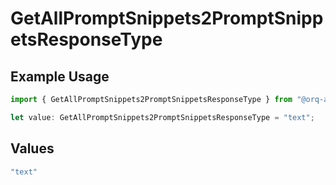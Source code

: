 # GetAllPromptSnippets2PromptSnippetsResponseType

## Example Usage

```typescript
import { GetAllPromptSnippets2PromptSnippetsResponseType } from "@orq-ai/node/models/operations";

let value: GetAllPromptSnippets2PromptSnippetsResponseType = "text";
```

## Values

```typescript
"text"
```